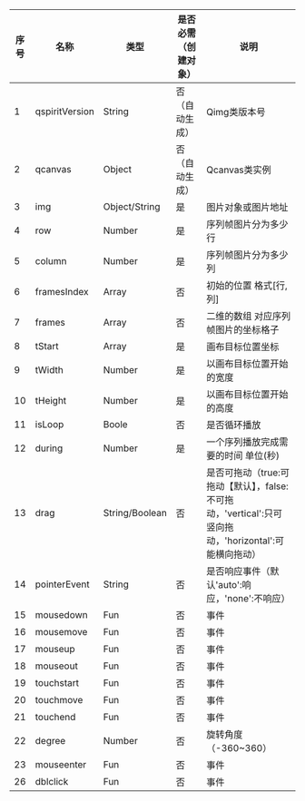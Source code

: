 | 序号 | 名称 | 类型 | 是否必需（创建对象） | 说明 |
| --- | --- | --- | --- | --- |
| 1 | qspiritVersion | String | 否（自动生成） | Qimg类版本号 |
| 2 | qcanvas | Object | 否（自动生成） | Qcanvas类实例 |
| 3 | img | Object/String | 是 | 图片对象或图片地址 |
| 4 | row | Number | 是 | 序列帧图片分为多少行 |
| 5 | column | Number | 是 | 序列帧图片分为多少列 |
| 6 | framesIndex | Array | 否 | 初始的位置 格式\[行,列\] |
| 7 | frames | Array | 否 | 二维的数组 对应序列帧图片的坐标格子 |
| 8 | tStart | Array | 是 | 画布目标位置坐标 |
| 9 | tWidth | Number | 是 | 以画布目标位置开始的宽度 |
| 10 | tHeight | Number | 是 | 以画布目标位置开始的高度 |
| 11 | isLoop | Boole | 否 | 是否循环播放 |
| 12 | during | Number | 是 | 一个序列播放完成需要的时间 单位\(秒\) |
| 13 | drag | String/Boolean | 否 | 是否可拖动（true:可拖动【默认】，false:不可拖动，'vertical':只可竖向拖动，'horizontal':可能横向拖动） |
| 14 | pointerEvent | String | 否 | 是否响应事件（默认'auto':响应，'none':不响应） |
| 15 | mousedown | Fun | 否 | 事件 |
| 16 | mousemove | Fun | 否 | 事件 |
| 17 | mouseup | Fun | 否 | 事件 |
| 18 | mouseout | Fun | 否 | 事件 |
| 19 | touchstart | Fun | 否 | 事件 |
| 20 | touchmove | Fun | 否 | 事件 |
| 21 | touchend | Fun | 否 | 事件 |
| 22 | degree | Number | 否 | 旋转角度（-360~360） |
| 23 | mouseenter | Fun | 否 | 事件 |
| 26 | dblclick | Fun | 否 | 事件 |






